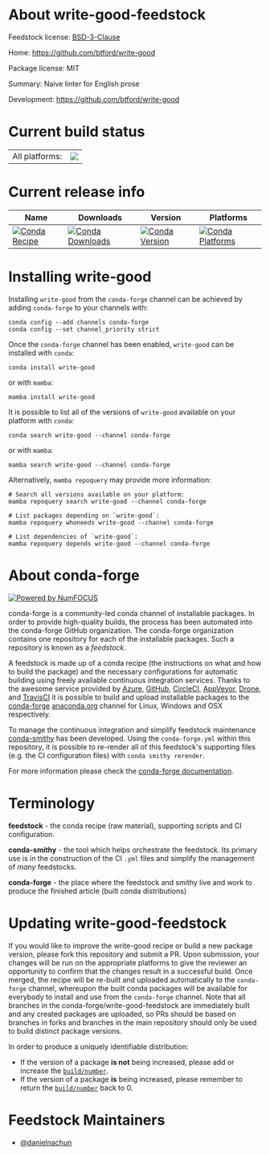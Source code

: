 About write-good-feedstock
==========================

Feedstock license: [BSD-3-Clause](https://github.com/conda-forge/write-good-feedstock/blob/main/LICENSE.txt)

Home: https://github.com/btford/write-good

Package license: MIT

Summary: Naive linter for English prose

Development: https://github.com/btford/write-good

Current build status
====================


<table><tr><td>All platforms:</td>
    <td>
      <a href="https://dev.azure.com/conda-forge/feedstock-builds/_build/latest?definitionId=24232&branchName=main">
        <img src="https://dev.azure.com/conda-forge/feedstock-builds/_apis/build/status/write-good-feedstock?branchName=main">
      </a>
    </td>
  </tr>
</table>

Current release info
====================

| Name | Downloads | Version | Platforms |
| --- | --- | --- | --- |
| [![Conda Recipe](https://img.shields.io/badge/recipe-write--good-green.svg)](https://anaconda.org/conda-forge/write-good) | [![Conda Downloads](https://img.shields.io/conda/dn/conda-forge/write-good.svg)](https://anaconda.org/conda-forge/write-good) | [![Conda Version](https://img.shields.io/conda/vn/conda-forge/write-good.svg)](https://anaconda.org/conda-forge/write-good) | [![Conda Platforms](https://img.shields.io/conda/pn/conda-forge/write-good.svg)](https://anaconda.org/conda-forge/write-good) |

Installing write-good
=====================

Installing `write-good` from the `conda-forge` channel can be achieved by adding `conda-forge` to your channels with:

```
conda config --add channels conda-forge
conda config --set channel_priority strict
```

Once the `conda-forge` channel has been enabled, `write-good` can be installed with `conda`:

```
conda install write-good
```

or with `mamba`:

```
mamba install write-good
```

It is possible to list all of the versions of `write-good` available on your platform with `conda`:

```
conda search write-good --channel conda-forge
```

or with `mamba`:

```
mamba search write-good --channel conda-forge
```

Alternatively, `mamba repoquery` may provide more information:

```
# Search all versions available on your platform:
mamba repoquery search write-good --channel conda-forge

# List packages depending on `write-good`:
mamba repoquery whoneeds write-good --channel conda-forge

# List dependencies of `write-good`:
mamba repoquery depends write-good --channel conda-forge
```


About conda-forge
=================

[![Powered by
NumFOCUS](https://img.shields.io/badge/powered%20by-NumFOCUS-orange.svg?style=flat&colorA=E1523D&colorB=007D8A)](https://numfocus.org)

conda-forge is a community-led conda channel of installable packages.
In order to provide high-quality builds, the process has been automated into the
conda-forge GitHub organization. The conda-forge organization contains one repository
for each of the installable packages. Such a repository is known as a *feedstock*.

A feedstock is made up of a conda recipe (the instructions on what and how to build
the package) and the necessary configurations for automatic building using freely
available continuous integration services. Thanks to the awesome service provided by
[Azure](https://azure.microsoft.com/en-us/services/devops/), [GitHub](https://github.com/),
[CircleCI](https://circleci.com/), [AppVeyor](https://www.appveyor.com/),
[Drone](https://cloud.drone.io/welcome), and [TravisCI](https://travis-ci.com/)
it is possible to build and upload installable packages to the
[conda-forge](https://anaconda.org/conda-forge) [anaconda.org](https://anaconda.org/)
channel for Linux, Windows and OSX respectively.

To manage the continuous integration and simplify feedstock maintenance
[conda-smithy](https://github.com/conda-forge/conda-smithy) has been developed.
Using the ``conda-forge.yml`` within this repository, it is possible to re-render all of
this feedstock's supporting files (e.g. the CI configuration files) with ``conda smithy rerender``.

For more information please check the [conda-forge documentation](https://conda-forge.org/docs/).

Terminology
===========

**feedstock** - the conda recipe (raw material), supporting scripts and CI configuration.

**conda-smithy** - the tool which helps orchestrate the feedstock.
                   Its primary use is in the construction of the CI ``.yml`` files
                   and simplify the management of *many* feedstocks.

**conda-forge** - the place where the feedstock and smithy live and work to
                  produce the finished article (built conda distributions)


Updating write-good-feedstock
=============================

If you would like to improve the write-good recipe or build a new
package version, please fork this repository and submit a PR. Upon submission,
your changes will be run on the appropriate platforms to give the reviewer an
opportunity to confirm that the changes result in a successful build. Once
merged, the recipe will be re-built and uploaded automatically to the
`conda-forge` channel, whereupon the built conda packages will be available for
everybody to install and use from the `conda-forge` channel.
Note that all branches in the conda-forge/write-good-feedstock are
immediately built and any created packages are uploaded, so PRs should be based
on branches in forks and branches in the main repository should only be used to
build distinct package versions.

In order to produce a uniquely identifiable distribution:
 * If the version of a package **is not** being increased, please add or increase
   the [``build/number``](https://docs.conda.io/projects/conda-build/en/latest/resources/define-metadata.html#build-number-and-string).
 * If the version of a package **is** being increased, please remember to return
   the [``build/number``](https://docs.conda.io/projects/conda-build/en/latest/resources/define-metadata.html#build-number-and-string)
   back to 0.

Feedstock Maintainers
=====================

* [@danielnachun](https://github.com/danielnachun/)


<!-- dummy commit to enable rerendering -->

